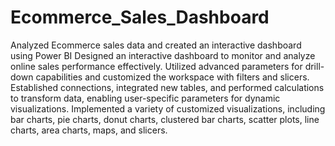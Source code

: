 # Ecommerce_Sales_Dashboard
Analyzed Ecommerce sales data and created an interactive dashboard using Power BI
Designed an interactive dashboard to monitor and analyze online sales performance effectively.
Utilized advanced parameters for drill-down capabilities and customized the workspace with filters and slicers.
Established connections, integrated new tables, and performed calculations to transform data, enabling user-specific parameters for dynamic visualizations.
Implemented a variety of customized visualizations, including bar charts, pie charts, donut charts, clustered bar charts, scatter plots, line charts, area charts, maps, and slicers.
